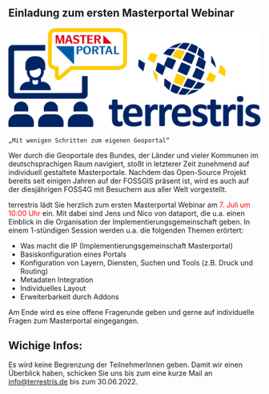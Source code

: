 ## Einladung zum ersten Masterportal Webinar

![terrestris Webinar Logo](public/terrestris_webinar_logo.svg)

`„Mit wenigen Schritten zum eigenen Geoportal“`

Wer durch die Geoportale des Bundes, der Länder und vieler Kommunen im deutschsprachigen Raum navigiert, stoßt in letzterer Zeit zunehmend auf individuell gestaltete Masterportale. Nachdem das Open-Source Projekt bereits seit einigen Jahren auf der FOSSGIS präsent ist, wird es auch auf der diesjährigen FOSS4G mit Besuchern aus aller Welt vorgestellt.  

terrestris lädt Sie herzlich zum ersten Masterportal Webinar am <span style="color: red">7. Juli um 10:00 Uhr</span> ein. Mit dabei sind Jens und Nico von dataport, die u.a. einen Einblick in die Organisation der Implementierungsgemeinschaft geben. In einem 1-stündigen Session werden u.a. die folgenden Themen erörtert:  

- Was macht die IP (Implementierungsgemeinschaft Masterportal)
- Basiskonfiguration eines Portals
- Konfiguration von Layern, Diensten, Suchen und Tools (z.B. Druck und Routing)
- Metadaten Integration
- Individuelles Layout
- Erweiterbarkeit durch Addons

Am Ende wird es eine offene Fragerunde geben und gerne auf individuelle Fragen zum Masterportal eingegangen.  

## Wichige Infos:

Es wird keine Begrenzung der TeilnehmerInnen geben. Damit wir einen Überblick haben, schicken Sie uns bis zum eine kurze Mail an info@terrestris.de bis zum 30.06.2022.

